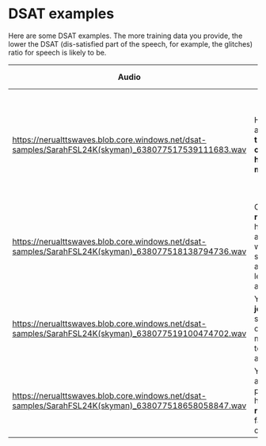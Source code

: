 # DSAT examples

Here are some DSAT examples. The more training data you provide, the lower the DSAT (dis-satisfied part of the speech, for example, the glitches) ratio for speech is likely to be.

   | Audio | Script | DSAT description|
   | --------- | --------------------------- |--------- |
   | https://nerualttswaves.blob.core.windows.net/dsat-samples/SarahFSL24K(skyman)_638077517539111683.wav  | He leapt again, **and the club caught him once more**.| The audio of the bolded portion is distorted and this sentence should be spoken in a descending tone. |
   |  https://nerualttswaves.blob.core.windows.net/dsat-samples/SarahFSL24K(skyman)_638077518138794736.wav | Curly **rushed** her antagonist, who struck again and leaped aside. | The audio of the bolded portion is distorted. |
   |  https://nerualttswaves.blob.core.windows.net/dsat-samples/SarahFSL24K(skyman)_638077519100474702.wav | You're **joking** me, sir, the other managed to articulate.|The audio of the bolded portion is distorted. |
   | https://nerualttswaves.blob.core.windows.net/dsat-samples/SarahFSL24K(skyman)_638077518658058847.wav  | You've got a farmin' partner here at **r.a.b.** farmers coop.|The audio of the bolded portion is distorted. |
